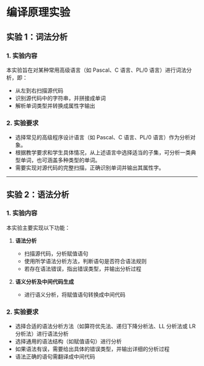# 编译原理实验

## 实验 1：词法分析  

### 1. 实验内容  
本实验旨在对某种常用高级语言（如 Pascal、C 语言、PL/0 语言）进行词法分析，即：  
- 从左到右扫描源代码  
- 识别源代码中的字符串，并拼接成单词  
- 解析单词类型并转换成属性字输出  

### 2. 实验要求  
- 选择常见的高级程序设计语言（如 Pascal、C 语言、PL/0 语言）作为分析对象。  
- 根据教学要求和学生具体情况，从上述语言中选择适当的子集，可分析一类典型单词，也可涵盖多种类型的单词。  
- 需要实现对源代码的完整扫描，正确识别单词并输出其属性字。  

---

## 实验 2：语法分析  

### 1. 实验内容  
本实验主要实现以下功能：  
1. **语法分析**  
   - 扫描源代码，分析赋值语句  
   - 使用所学语法分析方法，判断语句是否符合语法规则  
   - 若存在语法错误，指出错误类型，并输出分析过程  

2. **语义分析及中间代码生成**  
   - 进行语义分析，将赋值语句转换成中间代码  

### 2. 实验要求  
- 选择合适的语法分析方法（如算符优先法、递归下降分析法、LL 分析法或 LR 分析法）进行语法分析  
- 选择通用的语法结构（如赋值语句）进行分析  
- 如果语法有误，需要给出具体的错误类型，并输出详细的分析过程  
- 语法正确的语句需翻译成中间代码  
